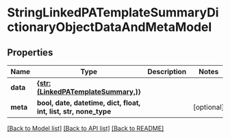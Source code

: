 # StringLinkedPATemplateSummaryDictionaryObjectDataAndMetaModel


## Properties
Name | Type | Description | Notes
------------ | ------------- | ------------- | -------------
**data** | [**{str: (LinkedPATemplateSummary,)}**](LinkedPATemplateSummary.md) |  | 
**meta** | **bool, date, datetime, dict, float, int, list, str, none_type** |  | [optional] 

[[Back to Model list]](../README.md#documentation-for-models) [[Back to API list]](../README.md#documentation-for-api-endpoints) [[Back to README]](../README.md)


